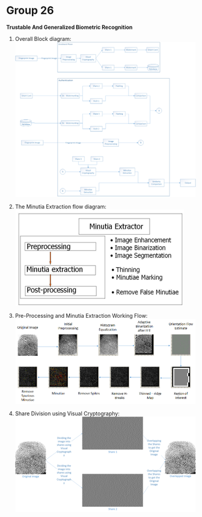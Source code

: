 Group 26
=========

**Trustable And Generalized Biometric Recognition**

1. Overall Block diagram: <br>
	![Overall Block diagram](https://github.com/mrrobot47/DSP/blob/master/Results%20Flow/Flow%20Diagram/Block%20Diagram.png)

2. The Minutia Extraction flow diagram: <br>
	![The Minutia Extraction flow diagram](https://github.com/mrrobot47/DSP/blob/master/Results%20Flow/Flow%20Diagram/Algo.PNG)
	
3. Pre-Processing and Minutia Extraction Working Flow: <br>
	![Pre-Processing and Minutia Extraction Working Flow](https://github.com/mrrobot47/DSP/blob/master/Results%20Flow/Flow%20Diagram/Pre-Processing%20and%20minutiae%20extraction.png)
	

1. Share Division using Visual Cryptography: <br>
	![Share Division using Visual Cryptography](https://github.com/mrrobot47/DSP/blob/master/Results%20Flow/Flow%20Diagram/Share%20Diagram.png)
	
	
